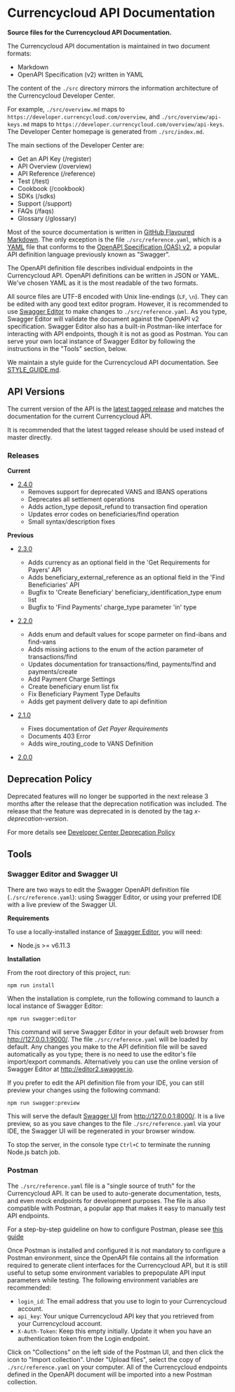 # Currencycloud API Documentation
**Source files for the Currencycloud API Documentation.**

The Currencycloud API documentation is maintained in two document formats:

- Markdown
- OpenAPI Specification (v2) written in YAML

The content of the ``./src`` directory mirrors the information architecture of the Currencycloud Developer Center.

For example, ``./src/overview.md`` maps to ``https://developer.currencycloud.com/overview``, and ``./src/overview/api-keys.md`` maps to ``https://developer.currencycloud.com/overview/api-keys``. The Developer Center homepage is generated from ``./src/index.md``.

The main sections of the Developer Center are:

- Get an API Key (/register)
- API Overview (/overview)
- API Reference (/reference)
- Test (/test)
- Cookbook (/cookbook)
- SDKs (/sdks)
- Support (/support)
- FAQs (/faqs)
- Glossary (/glossary)

Most of the source documentation is written in [GitHub Flavoured Markdown](https://github.github.com/gfm/). The only exception is the file ``./src/reference.yaml``, which is a [YAML](http://yaml.org/) file that conforms to the [OpenAPI Specification (OAS) v2](https://github.com/OAI/OpenAPI-Specification/blob/master/versions/2.0.md), a popular API definition language previously known as "Swagger".

The OpenAPI definition file describes individual endpoints in the Currencycloud API. OpenAPI definitions can be written in JSON or YAML. We've chosen YAML as it is the most readable of the two formats.

All source files are UTF-8 encoded with Unix line-endings (``LF``, ``\n``). They can be edited with any good text editor program. However, it is recommended to use [Swagger Editor](http://editor2.swagger.io) to make changes to ``./src/reference.yaml``. As you type, Swagger Editor will validate the document against the OpenAPI v2 specification. Swagger Editor also has a built-in Postman-like interface for interacting with API endpoints, though it is not as good as Postman. You can serve your own local instance of Swagger Editor by following the instructions in the "Tools" section, below.

We maintain a style guide for the Currencycloud API documentation. See [STYLE_GUIDE.md](STYLE_GUIDE.md).

## API Versions
The current version of the API is the [latest tagged release](https://github.com/CurrencyCloud/currencycloud-swagger/releases/latest) and matches the documentation for the current Currencycloud API. 

It is recommended that the latest tagged release should be used instead of master directly.
### Releases
**Current**

- [2.4.0](https://github.com/CurrencyCloud/currencycloud-swagger/releases/tag/rel-2.4.0)
    - Removes support for deprecated VANS and IBANS operations
    - Deprecates all settlement operations
    - Adds action_type deposit_refund to transaction find operation
    - Updates error codes on beneficiaries/find operation
    - Small syntax/description fixes

**Previous**

- [2.3.0](https://github.com/CurrencyCloud/currencycloud-swagger/releases/tag/rel-2.3.0b)
    - Adds currency as an optional field in the 'Get Requirements for Payers' API
    - Adds beneficiary_external_reference as an optional field in the 'Find Beneficiaries' API
    - Bugfix to 'Create Beneficiary' beneficiary_identification_type enum list
    - Bugfix to 'Find Payments' charge_type parameter 'in' type
    
    
- [2.2.0](https://github.com/CurrencyCloud/currencycloud-swagger/releases/tag/rel-2.2.0)
    - Adds enum and default values for scope parmeter on find-ibans and find-vans
    - Adds missing actions to the enum of the action parameter of transactions/find
    - Updates documentation for transactions/find, payments/find and payments/create
    - Add Payment Charge Settings
    - Create beneficiary enum list fix
    - Fix Beneficiary Payment Type Defaults
    - Adds get payment delivery date to api definition



- [2.1.0](https://github.com/CurrencyCloud/currencycloud-swagger/releases/tag/rel-2.1.0)
   - Fixes documentation of *Get Payer Requirements*
   - Documents 403 Error
   - Adds wire_routing_code to VANS Definition


- [2.0.0](https://github.com/CurrencyCloud/currencycloud-swagger/releases/tag/rel-2.0.0)

## Deprecation Policy

Deprecated features will no longer be supported in the next release 3 months after the release that the deprecation notification was 
included. The release that the feature was deprecated in is denoted by the tag _x-deprecation-version_.

For more details see [Developer Center Deprecation Policy](https://www.currencycloud.com/developers/deprecation-policy/)

## Tools

### Swagger Editor and Swagger UI

There are two ways to edit the Swagger OpenAPI definition file (``./src/reference.yaml``): using Swagger Editor, or using your preferred IDE with a live preview of the Swagger UI.

**Requirements**

To use a locally-installed instance of [Swagger Editor](https://github.com/swagger-api/swagger-editor), you will need:

- Node.js >= v6.11.3

**Installation**

From the root directory of this project, run:

```bash
npm run install
```

When the installation is complete, run the following command to launch a local instance of Swagger Editor:

```
npm run swagger:editor
```

This command will serve Swagger Editor in your default web browser from http://127.0.0.1:9000/. The file ``./src/reference.yaml`` will be loaded by default. Any changes you make to the API definition file will be saved automatically as you type; there is no need to use the editor's file import/export commands. Alternatively you can use the online version of Swagger Editor at http://editor2.swagger.io.

If you prefer to edit the API definition file from your IDE, you can still preview your changes using the following command:

```
npm run swagger:preview
```

This will serve the default [Swagger UI](https://swagger.io/swagger-ui/) from http://127.0.0.1:8000/. It is a live preview, so as you save changes to the file ``./src/reference.yaml`` via your IDE, the Swagger UI will be regenerated in your browser window.

To stop the server, in the console type ``Ctrl+C`` to terminate the running Node.js batch job.

### Postman

The ``./src/reference.yaml`` file is a "single source of truth" for the Currencycloud API. It can be used to auto-generate documentation, tests, and even mock endpoints for development purposes. The file is also compatible with Postman, a popular app that makes it easy to manually test API endpoints.

For a step-by-step guideline on how to configure Postman, please see [this guide](POSTMAN_README.md)

Once Postman is installed and configured it is not mandatory to configure a Postman environment, since the OpenAPI file contains all the information required to generate client interfaces for the Currencycloud API, but it is still useful to setup some environment variables to prepopulate API input parameters while testing. The following environment variables are recommended:

- ``login_id``: The email address that you use to login to your Currencycloud account.
- ``api_key``: Your unique Currencycloud API key that you retrieved from your Currencycloud account.
- ``X-Auth-Token``: Keep this empty initially. Update it when you have an authentication token from the Login endpoint.

Click on "Collections" on the left side of the Postman UI, and then click the icon to "Import collection". Under "Upload files", select the copy of ``./src/reference.yaml`` on your computer. All of the Currencycloud endpoints defined in the OpenAPI document will be imported into a new Postman collection.
